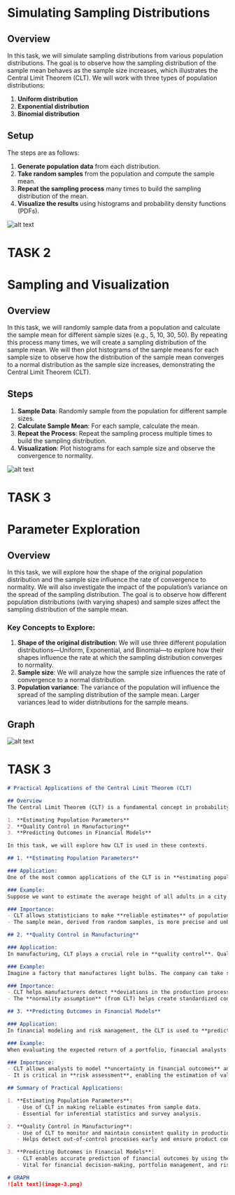 # Simulating Sampling Distributions

## Overview
In this task, we will simulate sampling distributions from various population distributions. The goal is to observe how the sampling distribution of the sample mean behaves as the sample size increases, which illustrates the Central Limit Theorem (CLT). We will work with three types of population distributions:

1. **Uniform distribution**
2. **Exponential distribution**
3. **Binomial distribution**

## Setup

The steps are as follows:

1. **Generate population data** from each distribution.
2. **Take random samples** from the population and compute the sample mean.
3. **Repeat the sampling process** many times to build the sampling distribution of the mean.
4. **Visualize the results** using histograms and probability density functions (PDFs).


![alt text](image.png)



# TASK 2
# Sampling and Visualization

## Overview
In this task, we will randomly sample data from a population and calculate the sample mean for different sample sizes (e.g., 5, 10, 30, 50). By repeating this process many times, we will create a sampling distribution of the sample mean. We will then plot histograms of the sample means for each sample size to observe how the distribution of the sample mean converges to a normal distribution as the sample size increases, demonstrating the Central Limit Theorem (CLT).

## Steps

1. **Sample Data**: Randomly sample from the population for different sample sizes.
2. **Calculate Sample Mean**: For each sample, calculate the mean.
3. **Repeat the Process**: Repeat the sampling process multiple times to build the sampling distribution.
4. **Visualization**: Plot histograms for each sample size and observe the convergence to normality.



![alt text](image-1.png)

# TASK 3
# Parameter Exploration

## Overview
In this task, we will explore how the shape of the original population distribution and the sample size influence the rate of convergence to normality. We will also investigate the impact of the population’s variance on the spread of the sampling distribution. The goal is to observe how different population distributions (with varying shapes) and sample sizes affect the sampling distribution of the sample mean.

### Key Concepts to Explore:
1. **Shape of the original distribution**: We will use three different population distributions—Uniform, Exponential, and Binomial—to explore how their shapes influence the rate at which the sampling distribution converges to normality.
2. **Sample size**: We will analyze how the sample size influences the rate of convergence to a normal distribution.
3. **Population variance**: The variance of the population will influence the spread of the sampling distribution of the sample mean. Larger variances lead to wider distributions for the sample means.

## Graph
![alt text](image-2.png)

# TASK 3
```markdown
# Practical Applications of the Central Limit Theorem (CLT)

## Overview
The Central Limit Theorem (CLT) is a fundamental concept in probability and statistics with significant real-world applications. The theorem asserts that as the sample size increases, the sampling distribution of the sample mean will approximate a normal distribution, regardless of the population's original distribution. This property of the sample mean has several important practical applications, especially in fields such as:

1. **Estimating Population Parameters**
2. **Quality Control in Manufacturing**
3. **Predicting Outcomes in Financial Models**

In this task, we will explore how CLT is used in these contexts.

## 1. **Estimating Population Parameters**

### Application:
One of the most common applications of the CLT is in **estimating population parameters** (such as the population mean or population proportion) from a sample. Since the sampling distribution of the sample mean is approximately normal (thanks to CLT), we can use the properties of the normal distribution to make inferences about the population.

### Example:
Suppose we want to estimate the average height of all adults in a city. Instead of measuring every adult, we take a random sample of 100 individuals. The sample mean of their heights will follow a normal distribution, and we can use this sample mean to estimate the population mean with a known level of confidence (using confidence intervals).

### Importance:
- CLT allows statisticians to make **reliable estimates** of population parameters without needing to collect data from the entire population.
- The sample mean, derived from random samples, is more precise and unbiased, especially with larger sample sizes.

## 2. **Quality Control in Manufacturing**

### Application:
In manufacturing, CLT plays a crucial role in **quality control**. Quality control involves monitoring the production process to ensure products meet specified standards. By sampling products from a production line and calculating the sample mean for measurements (such as weight, length, or volume), manufacturers can use CLT to assess whether the production process is under control.

### Example:
Imagine a factory that manufactures light bulbs. The company can take samples of light bulbs to measure their lifespan. The sample mean of the bulb lifespans will follow a normal distribution, thanks to CLT. If the sample mean falls outside a pre-determined range (control limits), it indicates that the production process may be out of control and corrective action is needed.

### Importance:
- CLT helps manufacturers detect **deviations in the production process** early by using sample means to monitor quality.
- The **normality assumption** (from CLT) helps create standardized control charts, allowing for more efficient and consistent quality assurance.

## 3. **Predicting Outcomes in Financial Models**

### Application:
In financial modeling and risk management, the CLT is used to **predict financial outcomes** based on sampled data. Whether it's predicting stock returns, portfolio performance, or assessing the risk of investment strategies, CLT provides a mathematical foundation for making predictions and decisions under uncertainty.

### Example:
When evaluating the expected return of a portfolio, financial analysts may take a sample of historical returns over a period of time. According to CLT, the distribution of the sample means of those returns will approach a normal distribution. This enables analysts to estimate expected returns and assess the **risk (variance)** associated with the portfolio.

### Importance:
- CLT allows analysts to model **uncertainty in financial outcomes** and predict future returns with confidence.
- It is critical in **risk assessment**, enabling the estimation of value-at-risk (VaR), standard deviations, and confidence intervals for various financial metrics.

## Summary of Practical Applications:

1. **Estimating Population Parameters**:
   - Use of CLT in making reliable estimates from sample data.
   - Essential for inferential statistics and survey analysis.

2. **Quality Control in Manufacturing**:
   - Use of CLT to monitor and maintain consistent quality in production.
   - Helps detect out-of-control processes early and ensure product consistency.

3. **Predicting Outcomes in Financial Models**:
   - CLT enables accurate prediction of financial outcomes by using the properties of the normal distribution.
   - Vital for financial decision-making, portfolio management, and risk analysis.

# GRAPH
![alt text](image-3.png)
